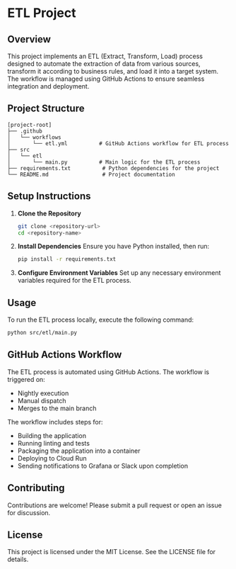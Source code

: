 # ETL Project

## Overview
This project implements an ETL (Extract, Transform, Load) process designed to automate the extraction of data from various sources, transform it according to business rules, and load it into a target system. The workflow is managed using GitHub Actions to ensure seamless integration and deployment.

## Project Structure
```
[project-root]
├── .github
│   └── workflows
│       └── etl.yml          # GitHub Actions workflow for ETL process
├── src
│   └── etl
│       └── main.py          # Main logic for the ETL process
├── requirements.txt          # Python dependencies for the project
└── README.md                 # Project documentation
```

## Setup Instructions
1. **Clone the Repository**
   ```bash
   git clone <repository-url>
   cd <repository-name>
   ```

2. **Install Dependencies**
   Ensure you have Python installed, then run:
   ```bash
   pip install -r requirements.txt
   ```

3. **Configure Environment Variables**
   Set up any necessary environment variables required for the ETL process.

## Usage
To run the ETL process locally, execute the following command:
```bash
python src/etl/main.py
```

## GitHub Actions Workflow
The ETL process is automated using GitHub Actions. The workflow is triggered on:
- Nightly execution
- Manual dispatch
- Merges to the main branch

The workflow includes steps for:
- Building the application
- Running linting and tests
- Packaging the application into a container
- Deploying to Cloud Run
- Sending notifications to Grafana or Slack upon completion

## Contributing
Contributions are welcome! Please submit a pull request or open an issue for discussion.

## License
This project is licensed under the MIT License. See the LICENSE file for details.